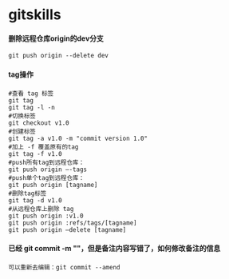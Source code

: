 # gitskills

#### 删除远程仓库origin的dev分支

~~~~
git push origin --delete dev
~~~~

#### tag操作

~~~~
#查看 tag 标签
git tag  
git tag -l -n
#切换标签
git checkout v1.0
#创建标签
git tag -a v1.0 -m "commit version 1.0"
#加上 -f 覆盖原有的tag 
git tag -f v1.0
#push所有tag到远程仓库：
git push origin –-tags
#push单个tag到远程仓库：
git push origin [tagname]
#删除tag标签
git tag -d v1.0
#从远程仓库上删除 tag 
git push origin :v1.0
git push origin :refs/tags/[tagname]
git push origin –delete [tagname]
~~~~

#### 已经 git commit -m ""，但是备注内容写错了，如何修改备注的信息

~~~~
可以重新去编辑：git commit --amend
~~~~
